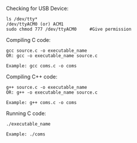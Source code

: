 Checking for USB Device:

	ls /dev/tty*
	/dev/ttyACM0 (or) ACM1
	sudo chmod 777 /dev/ttyACM0 	#Give permission


Compiling C code:

	gcc source.c -o executable_name
	OR: gcc -o executable_name source.c 
	
	Example: gcc coms.c -o coms
	

Compiling C++ code:

	g++ source.c -o executable_name
	OR: g++ -o executable_name source.c 
	
	Example: g++ coms.c -o coms


Running C code:

	./executable_name
	
	Example: ./coms
